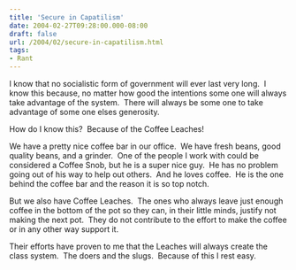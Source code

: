 ```yaml
---
title: 'Secure in Capatilism'
date: 2004-02-27T09:28:00.000-08:00
draft: false
url: /2004/02/secure-in-capatilism.html
tags: 
- Rant
---
```


I know that no socialistic form of government will ever last very long.  I know this because, no matter how good the intentions some one will always take advantage of the system.  There will always be some one to take advantage of some one elses generosity. 

How do I know this?  Because of the Coffee Leaches!

We have a pretty nice coffee bar in our office.  We have fresh beans, good quality beans, and a grinder.  One of the people I work with could be considered a Coffee Snob, but he is a super nice guy.  He has no problem going out of his way to help out others.  And he loves coffee.  He is the one behind the coffee bar and the reason it is so top notch.

But we also have Coffee Leaches.  The ones who always leave just enough coffee in the bottom of the pot so they can, in their little minds, justify not making the next pot.  They do not contribute to the effort to make the coffee or in any other way support it.

Their efforts have proven to me that the Leaches will always create the class system.  The doers and the slugs.  Because of this I rest easy.